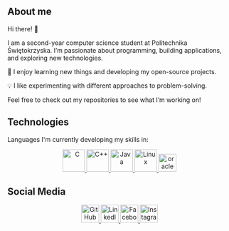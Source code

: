 <h2> About me </h2>
Hi there! 👋

I am a second-year computer science student at Politechnika Świętokrzyska. I’m passionate about programming, building applications, and exploring new technologies.

🚀 I enjoy learning new things and developing my open-source projects.

💡 I like experimenting with different approaches to problem-solving.

Feel free to check out my repositories to see what I’m working on!

<h2>Technologies </h2>
<p>Languages I'm currently developing my skills in: </p>

<p align="center">
  <a href="https://www.learn-c.org/" rel="nofollow">
    <img src="https://cdn.jsdelivr.net/gh/devicons/devicon/icons/c/c-original.svg" alt="C" width="50" height="50" style="max-width: 100%;">
  </a>
  <a href="https://en.cppreference.com/w/" rel="nofollow">
    <img src="https://cdn.jsdelivr.net/gh/devicons/devicon/icons/cplusplus/cplusplus-original.svg" alt="C++" width="50" height="50">
  </a>
  <a href="https://www.java.com/pl/" rel="nofollow">
    <img src="https://cdn.jsdelivr.net/gh/devicons/devicon/icons/java/java-original.svg" alt="Java" width="50" height="50">
  </a>
  <a href="https://www.kernel.org/" rel="nofollow">
    <img src="https://cdn.jsdelivr.net/gh/devicons/devicon/icons/linux/linux-original.svg" alt="Linux" width="50" height="50">
  </a>
  <a href="https://www.oracle.com/pl/database/" rel="nofollow">
    <img src='https://cdn.jsdelivr.net/npm/simple-icons@3.0.1/icons/oracle.svg' alt='oracle' height='40'>  
  </a>
</p>

<h2>Social Media</h2>
<p align="center">
  <a href="https://github.com/AdrianProg-tech" rel="nofollow">
    <img src="https://cdn.jsdelivr.net/npm/simple-icons@3.0.1/icons/github.svg" alt="GitHub" height="40">
  </a>
  <a href="https://www.linkedin.com/in/adrian-borzęcki-580021326/" rel="nofollow">
    <img src="https://cdn.jsdelivr.net/npm/simple-icons@3.0.1/icons/linkedin.svg" alt="LinkedIn" height="40">
  </a>
  <a href="https://www.facebook.com/adrian.borzecki.18" rel="nofollow">
    <img src="https://cdn.jsdelivr.net/npm/simple-icons@3.0.1/icons/facebook.svg" alt="Facebook" height="40">
  </a>
  <a href="https://www.instagram.com/_bitbull/" rel="nofollow">
    <img src="https://cdn.jsdelivr.net/npm/simple-icons@3.0.1/icons/instagram.svg" alt="Instagram" height="40">
  </a>
</p>



